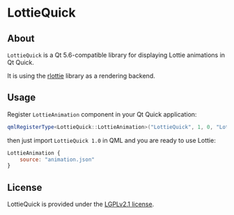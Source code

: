 # LottieQuick

## About

`LottieQuick` is a Qt 5.6-compatible library for displaying Lottie animations in Qt Quick.

It is using the [rlottie](https://github.com/Samsung/rlottie) library as a rendering backend.

## Usage

Register `LottieAnimation` component in your Qt Quick application:

```cpp
qmlRegisterType<LottieQuick::LottieAnimation>("LottieQuick", 1, 0, "LottieAnimation");
```

then just import `LottieQuick 1.0` in QML and you are ready to use Lottie:

```qml
LottieAnimation {
    source: "animation.json"
}
```

## License

LottieQuick is provided under the [LGPLv2.1 license](LICENSE).
